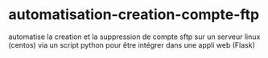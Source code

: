 # automatisation-creation-compte-ftp
automatise la creation et la suppression de compte sftp sur un serveur linux (centos) via un script python pour être intégrer dans une appli web (Flask)
